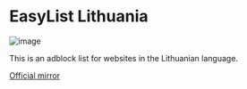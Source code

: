 EasyList Lithuania
==================
![image](https://avatars2.githubusercontent.com/u/7850329)

This is an adblock list for websites in the Lithuanian language.

[Official mirror](https://gitlab.com/DandelionSprout/easylist_lithuania/-/tree/master)

